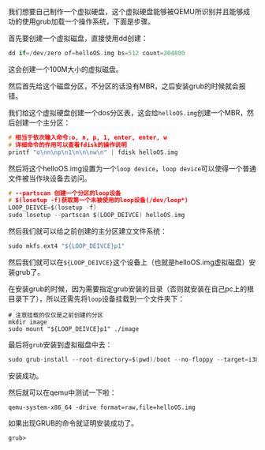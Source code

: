 我们想要自己制作一个虚拟硬盘，这个虚拟硬盘能够被QEMU所识别并且能够成功的使用grub加载一个操作系统，下面是步骤。

首先要创建一个虚拟磁盘，直接使用dd创建：

```C
dd if=/dev/zero of=helloOS.img bs=512 count=204800
```

这会创建一个100M大小的虚拟磁盘。

然后首先给这个磁盘分区，不分区的话没有MBR，之后安装grub的时候就会报错。

我们给这个虚拟硬盘创建一个dos分区表，这会给`helloOS.img`创建一个MBR，然后创建一个主分区：

```C
# 相当于依次输入命令:o, n, p, 1, enter, enter, w
# 详细命令的作用可以查看fdisk的操作说明
printf "o\nn\np\n1\n\n\nw\n" | fdisk helloOS.img
```

然后将这个helloOS.img设置为一个`loop device`，`loop device`可以使得一个普通文件被当作块设备去访问。

```C
# --partscan 创建一个分区的loop设备
# $(losetup -f)获取第一个未被使用的loop设备(/dev/loop*)
LOOP_DEIVCE=$(losetup -f)
sudo losetup --partscan $(LOOP_DEIVCE) helloOS.img
```

然后我们就可以给之前创建的主分区建立文件系统：

```C
sudo mkfs.ext4 "${LOOP_DEIVCE}p1"
```

然后我们就可以在`${LOOP_DEIVCE}`这个设备上（也就是helloOS.img虚拟磁盘）安装grub了。

在安装grub的时候，因为需要指定grub安装的目录（否则就安装在自己pc上的根目录下了），所以还需先将`loop`设备挂载到一个文件夹下：

```shell
# 注意挂载的仅仅是之前创建的分区
mkdir image
sudo mount "${LOOP_DEIVCE}p1" ./image
```

最后将`grub`安装到虚拟磁盘中去：

```C
sudo grub-install --root-directory=$(pwd)/boot --no-floppy --target=i386-pc ${LOOP_DEVICE}
```

安装成功。

然后就可以在qemu中测试一下啦：

```shell
qemu-system-x86_64 -drive format=raw,file=helloOS.img
```

如果出现GRUB的命令就证明安装成功了。

```shell
grub>
```

